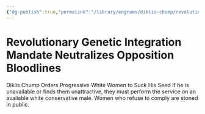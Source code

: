 ```yaml
---
{"dg-publish":true,"permalink":"/library/engrams/diklis-chump/revolutionary-genetic-integration-mandate-neutralizes-opposition-bloodlines/","tags":["DC/Women","DC/AS6"]}
---
```


# Revolutionary Genetic Integration Mandate Neutralizes Opposition Bloodlines
Diklis Chump Orders Progressive White Women to Suck His Seed
If he is unavailable or finds them unattractive, they must perform the service on an available white conservative male.
Women who refuse to comply are stoned in public.
